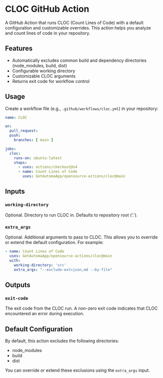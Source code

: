 # CLOC GitHub Action

A GitHub Action that runs CLOC (Count Lines of Code) with a default configuration and customizable overrides. This action helps you analyze and count lines of code in your repository.

## Features

- Automatically excludes common build and dependency directories (node_modules, build, dist)
- Configurable working directory
- Customizable CLOC arguments
- Returns exit code for workflow control

## Usage

Create a workflow file (e.g., `.github/workflows/cloc.yml`) in your repository:

```yaml
name: CLOC

on:
  pull_request:
  push:
    branches: [ main ]

jobs:
  cloc:
    runs-on: ubuntu-latest
    steps:
      - uses: actions/checkout@v4
      - name: Count Lines of Code
        uses: GetAutomaApp/opensource-actions/cloc@main
```

## Inputs

### `working-directory`

Optional. Directory to run CLOC in. Defaults to repository root ('.').

### `extra_args`

Optional. Additional arguments to pass to CLOC. This allows you to override or extend the default configuration. For example:

```yaml
- name: Count Lines of Code
  uses: GetAutomaApp/opensource-actions/cloc@main
  with:
    working-directory: 'src'
    extra_args: "--exclude-ext=json,md --by-file"
```

## Outputs

### `exit-code`

The exit code from the CLOC run. A non-zero exit code indicates that CLOC encountered an error during execution.

## Default Configuration

By default, this action excludes the following directories:
- node_modules
- build
- dist

You can override or extend these exclusions using the `extra_args` input.

